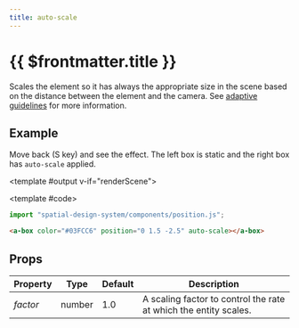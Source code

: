 ```yaml
---
title: auto-scale
---
```


<script setup lang="ts">
import { ref, onMounted } from "vue";
import ComponentExample from "../vue/ComponentExample.vue";

const renderScene = ref(false);

onMounted(async () => {
  try {
    await import("spatial-design-system/components/position.js");
    renderScene.value = true;
  } catch (e) {
    console.error(e);
  }
});
</script>

# {{ $frontmatter.title }}

Scales the element so it has always the appropriate size in the scene based on the distance between the element and the camera. See [adaptive guidelines](/guidelines/adaptive) for more information.

## Example

Move back (S key) and see the effect. The left box is static and the right box has `auto-scale` applied.

<ComponentExample>

<template #output v-if="renderScene">
<a-box color="#8A8A8A" position="-0.6 1.5 -2.5"></a-box>
<a-box color="#03FCC6" position="0.6 1.5 -2.5" auto-scale></a-box>
<a-box position="0 0.95 -2.5" width="5" height="0.1" depth="1" src="../grid-light-1850w.png"></a-box>
</template>

<template #code>

```js
import "spatial-design-system/components/position.js";
```

```html
<a-box color="#03FCC6" position="0 1.5 -2.5" auto-scale></a-box>
```

</template>

</ComponentExample>

## Props

| Property | Type   | Default | Description                                                      |
| -------- | ------ | ------- | ---------------------------------------------------------------- |
| _factor_ | number | 1.0     | A scaling factor to control the rate at which the entity scales. |
